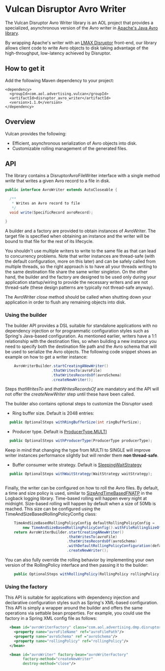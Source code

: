 # Vulcan Disruptor Avro Writer
The Vulcan Disruptor Avro Writer library is an AOL project that provides a specialized, asynchronous version of the Avro writer
in [Apache's Java Avro library](http://avro.apache.org/docs/current/gettingstartedjava.html).

By wrapping Apache's writer with an [LMAX Disruptor](https://lmax-exchange.github.io/disruptor/) front-end, our library
allows client code to write Avro objects to disk taking advantage of the high-throughput, low-latency achieved by Disruptor.

## How to get it
Add the following Maven dependency to your project:

    <dependency>
      <groupId>com.aol.advertising.vulcan</groupId>
      <artifactId>disruptor_avro_writer</artifactId>
      <version>1.1.0</version>
    </dependency>
    
## Overview
Vulcan provides the following:

* Efficient, asynchronous serialization of Avro objects into disk.
* Customizable rolling management of the generated files.

## API
The library contains a DisruptorAvroFileWriter interface with a single method *write* that writes a given Avro record to a file in disk.

```java
public interface AvroWriter extends AutoCloseable {

  /**
   * Writes an Avro record to file
   */
  void write(SpecificRecord avroRecord);

}
```

A builder and a factory are provided to obtain instances of AvroWriter. The target file is specified when obtaining an
instance and the writer will be bound to that file for the rest of its lifecycle.

You shouldn't use multiple writers to write to the same file as that can lead to concurrency problems. Note that writer
instances are thread-safe (with the default configuration, more on this later) and can be safely called from multiple threads,
so the right approach is to have all your threads writing to the same destination file share the same writer singleton.
On the other hand, the builder and the factory are designed to be used only during your application startup/wiring to
provide the necessary writers and are not thread-safe (these design patterns are typically not thread-safe anyway).

The AvroWriter *close* method should be called when shutting down your application in order to flush any remaining objects
into disk.

### Using the builder
The builder API provides a DSL suitable for standalone applications with no dependency injection or for programmatic
configuration styles such as Spring's Java-based configuration. As mentioned earlier, writers have a 1:1 relationship
with the destination files, so when building a new instance you need to specify both the destination file path and the
Avro schema that will be used to serialize the Avro objects. The following code snippet shows an example on how to get a writer instance:

```java
    AvroWriterBuilder.startCreatingANewWriter()
                     .thatWritesTo(avroFile)
                     .thatWritesRecordsOf(avroSchema)
                     .createNewWriter();

```

Steps *thatWritesTo* and *thatWritesRecordsOf* are mandatory and the API will not offer the *createNewWriter* step until
these have been called.

The builder also contains optional steps to customize the Disruptor used:

* Ring buffer size. Default is 2048 entries:

```java
  public OptionalSteps withRingBufferSize(int ringBufferSize);

```

* Producer type. Default is [ProducerType.MULTI](https://lmax-exchange.github.io/disruptor/docs/com/lmax/disruptor/dsl/ProducerType.html#MULTI)

```java
  public OptionalSteps withProducerType(ProducerType producerType);

```

  Keep in mind that changing the type from MULTI to SINGLE will improve writer instances performance slightly but will
  render them **non thread-safe**.

* Buffer consumer write strategy. Default is [SleepingWaitStrategy](https://lmax-exchange.github.io/disruptor/docs/com/lmax/disruptor/SleepingWaitStrategy.html)

```java
  public OptionalSteps withWaitStrategy(WaitStrategy waitStrategy);
  
```

Finally, the writer can be configured on how to roll the Avro files. By default, a time and size policy is used, similar to
[SizeAndTimeBasedFNATP](http://logback.qos.ch/apidocs/ch/qos/logback/core/rolling/SizeAndTimeBasedFNATP.html) in the
Logback logging library. Time-based rolling will happen every night at midnight. Size-based rolling will happen by
default when a size of 50Mb is reached. This size can be configured using the TimeAndSizeBasedRollingPolicyConfig class:

```java
    TimeAndSizeBasedRollingPolicyConfig defaultRollingPolicyConfig =
        new TimeAndSizeBasedRollingPolicyConfig().withFileRollingSizeOf(rollSizeInMb);
    return AvroWriterBuilder.startCreatingANewWriter()
                            .thatWritesTo(avroFile)
                            .thatWritesRecordsOf(avroSchema)
                            .withDefaultRollingPolicyConfiguration(defaultRollingPolicyConfig)
                            .createNewWriter();

```

You can also fully override the rolling behavior by implementing your own version of the RollingPolicy interface and then
passing it to the builder:

```java
    public OptionalSteps withRollingPolicy(RollingPolicy rollingPolicy);

```

### Using the factory
This API is suitable for applications with dependency injection and declarative configuration styles such as Spring's
XML-based configuration. This API is simply a wrapper around the builder and offers the same operations via settable
bean properties. For example, you could use the factory in a Spring XML config file as follows:

```xml
  <bean id="avroWriterFactory" class="com.aol.advertising.dmp.disruptor.api.AvroWriterFactory">
    <property name="avroFileName" ref="avroFilePath"/>
    <property name="avroSchema" ref ="avroSchema"/>
    <property name="rollingPolicy" ref="rollingPolicy"/>
  </bean>

  <bean id="avroWriter" factory-bean="avroWriterFactory"
        factory-method="createNewWriter"
        destroy-method="close"/>
```
  